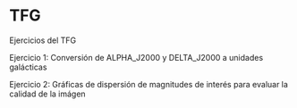 # TFG
 Ejercicios del TFG

Ejercicio 1: Conversión de ALPHA_J2000 y DELTA_J2000 a unidades galácticas

Ejercicio 2: Gráficas de dispersión de magnitudes de interés para evaluar la calidad de la imágen
